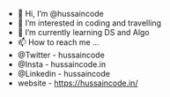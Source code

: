 - 👋 Hi, I’m @hussaincode
- 👀 I’m interested in coding and travelling
- 🌱 I’m currently learning DS and Algo
- 📫 How to reach me ...
-   @Twitter - hussaincode
-   @Insta - hussaincode.in
-   @Linkedin - hussaincode
-   website - https://hussaincode.in/

<!---
hussaincode/hussaincode is a ✨ special ✨ repository because its `README.md` (this file) appears on your GitHub profile.
You can click the Preview link to take a look at your changes.
--->
